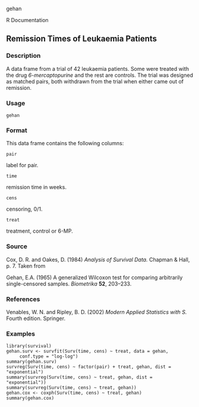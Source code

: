 gehan

R Documentation

##  Remission Times of Leukaemia Patients

### Description

A data frame from a trial of 42 leukaemia patients. Some were treated with the
drug _6-mercaptopurine_ and the rest are controls. The trial was designed as
matched pairs, both withdrawn from the trial when either came out of
remission.

### Usage

    
    gehan

### Format

This data frame contains the following columns:

`pair`

label for pair.

`time`

remission time in weeks.

`cens`

censoring, 0/1.

`treat`

treatment, control or 6-MP.

### Source

Cox, D. R. and Oakes, D. (1984) _Analysis of Survival Data._ Chapman & Hall,
p. 7. Taken from

Gehan, E.A. (1965) A generalized Wilcoxon test for comparing arbitrarily
single-censored samples. _Biometrika_ **52**, 203–233.

### References

Venables, W. N. and Ripley, B. D. (2002) _Modern Applied Statistics with S._
Fourth edition. Springer.

### Examples

    
    library(survival)
    gehan.surv <- survfit(Surv(time, cens) ~ treat, data = gehan,
         conf.type = "log-log")
    summary(gehan.surv)
    survreg(Surv(time, cens) ~ factor(pair) + treat, gehan, dist = "exponential")
    summary(survreg(Surv(time, cens) ~ treat, gehan, dist = "exponential"))
    summary(survreg(Surv(time, cens) ~ treat, gehan))
    gehan.cox <- coxph(Surv(time, cens) ~ treat, gehan)
    summary(gehan.cox)

